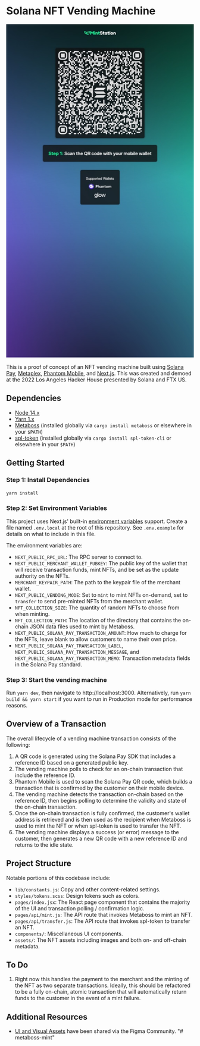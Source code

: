 # Solana NFT Vending Machine

![Screenshot of main UI](/public/images/readme-screenshot.jpg)

This is a proof of concept of an NFT vending machine built using [Solana Pay](https://solanapay.com), [Metaplex](https://www.metaplex.com), [Phantom Mobile](https://phantom.app), and [Next.js](https://nextjs.org). This was created and demoed at the 2022 Los Angeles Hacker House presented by Solana and FTX US.

## Dependencies

- [Node 14.x](https://nodejs.org)
- [Yarn 1.x](https://yarnpkg.com)
- [Metaboss](https://metaboss.rs) (installed globally via `cargo install metaboss` or elsewhere in your `$PATH`)
- [spl-token](https://spl.solana.com/token#setup) (installed globally via `cargo install spl-token-cli` or elsewhere in your `$PATH`)

## Getting Started

### Step 1: Install Dependencies

`yarn install`

### Step 2: Set Environment Variables

This project uses Next.js' built-in [environment variables](https://nextjs.org/docs/basic-features/environment-variables) support. Create a file named `.env.local` at the root of this repository. See `.env.example` for details on what to include in this file.

The environment variables are:

- `NEXT_PUBLIC_RPC_URL`: The RPC server to connect to.
- `NEXT_PUBLIC_MERCHANT_WALLET_PUBKEY`: The public key of the wallet that will receive transaction funds, mint NFTs, and be set as the update authority on the NFTs.
- `MERCHANT_KEYPAIR_PATH`: The path to the keypair file of the merchant wallet.
- `NEXT_PUBLIC_VENDING_MODE`: Set to `mint` to mint NFTs on-demand, set to `transfer` to send pre-minted NFTs from the merchant wallet.
- `NFT_COLLECTION_SIZE`: The quantity of random NFTs to choose from when minting.
- `NFT_COLLECTION_PATH`: The location of the directory that contains the on-chain JSON data files used to mint by Metaboss.
- `NEXT_PUBLIC_SOLANA_PAY_TRANSACTION_AMOUNT`: How much to charge for the NFTs, leave blank to allow customers to name their own price.
- `NEXT_PUBLIC_SOLANA_PAY_TRANSACTION_LABEL`, `NEXT_PUBLIC_SOLANA_PAY_TRANSACTION_MESSAGE`, and `NEXT_PUBLIC_SOLANA_PAY_TRANSACTION_MEMO`: Transaction metadata fields in the Solana Pay standard.

### Step 3: Start the vending machine

Run `yarn dev`, then navigate to http://localhost:3000. Alternatively, run `yarn build && yarn start` if you want to run in Production mode for performance reasons.

## Overview of a Transaction

The overall lifecycle of a vending machine transaction consists of the following:

1. A QR code is generated using the Solana Pay SDK that includes a reference ID based on a generated public key.
2. The vending machine polls to check for an on-chain transaction that include the reference ID.
3. Phantom Mobile is used to scan the Solana Pay QR code, which builds a transaction that is confirmed by the customer on their mobile device.
4. The vending machine detects the transaction on-chain based on the reference ID, then begins polling to determine the validity and state of the on-chain transaction.
5. Once the on-chain transaction is fully confirmed, the customer's wallet address is retrieved and is then used as the recipient when Metaboss is used to mint the NFT or when spl-token is used to transfer the NFT.
6. The vending machine displays a success (or error) message to the customer, then generates a new QR code with a new reference ID and returns to the idle state.

## Project Structure

Notable portions of this codebase include:

- `lib/constants.js`: Copy and other content-related settings.
- `styles/tokens.scss`: Design tokens such as colors.
- `pages/index.jsx`: The React page component that contains the majority of the UI and transaction polling / confirmation logic.
- `pages/api/mint.js`: The API route that invokes Metaboss to mint an NFT.
- `pages/api/transfer.js`: The API route that invokes spl-token to transfer an NFT.
- `components/`: Miscellaneous UI components.
- `assets/`: The NFT assets including images and both on- and off-chain metadata.

## To Do

1. Right now this handles the payment to the merchant and the minting of the NFT as two separate transactions. Ideally, this should be refactored to be a fully on-chain, atomic transaction that will automatically return funds to the customer in the event of a mint failure.

## Additional Resources

- [UI and Visual Assets](https://www.figma.com/community/file/1074430867825946277/NFT-Vending-Machine) have been shared via the Figma Community.
"# metaboss-mint" 
